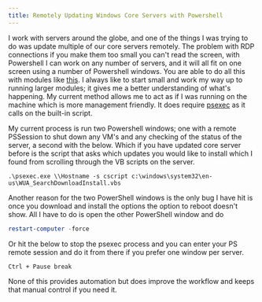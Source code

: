 ```yaml
---
title: Remotely Updating Windows Core Servers with Powershell
---
```


I work with servers around the globe, and one of the things I was trying to do was update multiple of our core servers remotely. The problem with RDP connections if you make them too small you can't read the screen, with Powershell I can work on any number of servers, and it will all fit on one screen using a number of Powershell windows. You are able to do all this with modules like [this](https://gallery.technet.microsoft.com/scriptcenter/2d191bcd-3308-4edd-9de2-88dff796b0bc). I always like to start small and work my way up to running larger modules; it gives me a better understanding of what's happening. My current method allows me to act as if I was running on the machine which is more management friendly. It does require [psexec](https://docs.microsoft.com/en-us/sysinternals/downloads/psexec) as it calls on the built-in script.  
  
My current process is run two Powershell windows; one with a remote PSSession to shut down any VM's and any checking of the status of the server, a second with the below. Which if you have updated core server before is the script that asks which updates you would like to install which I found from scrolling through the VB scripts on the server.

```batch
.\psexec.exe \\Hostname -s cscript c:\windows\system32\en-us\WUA_SearchDownloadInstall.vbs  
```

Another reason for the two PowerShell windows is the only bug I have hit is once you download and install the options the option to reboot doesn't show. All I have to do is open the other PowerShell window and do  
  
```powershell
restart-computer -force
```

Or hit the below to stop the psexec process and you can enter your PS remote session and do it from there if you prefer one window per server.  
  
```batch
Ctrl + Pause break
```

None of this provides automation but does improve the workflow and keeps that manual control if you need it.  
  